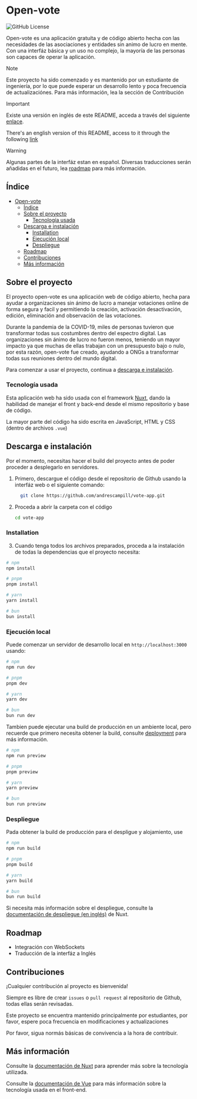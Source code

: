 
# Open-vote

![GitHub License](https://img.shields.io/github/license/andrescampill/vote-app)


Open-vote es una aplicación gratuíta y de código abierto hecha con las necesidades de las asociaciones y entidades sin animo de lucro en mente. Con una interfáz básica y un uso no complejo, la mayoría de las personas son capaces de operar la aplicación.

> [!NOTE]
> Este proyecto ha sido comenzado y es mantenido por un estudiante de ingeniería, por lo que puede esperar un desarrollo lento y poca frecuencia de actualizaciónes. Para más información, lea la sección de Contribución

> [!IMPORTANT]
> Existe una versión en inglés de este README, acceda a través del siguiente [enlace](README_EN.md).
>
> There's an english version of this README, access to it through the following [link](README_EN.md)

> [!WARNING]
> Algunas partes de la interfáz estan en español. Diversas traducciones serán añadidas en el futuro, lea [roadmap](#roadmap) para más información.

## Índice


- [Open-vote](#open-vote)
  - [Índice](#índice)
  - [Sobre el proyecto](#sobre-el-proyecto)
    - [Tecnología usada](#tecnología-usada)
  - [Descarga e instalación](#descarga-e-instalación)
    - [Installation](#installation)
    - [Ejecución local](#ejecución-local)
    - [Despliegue](#despliegue)
  - [Roadmap](#roadmap)
  - [Contribuciones](#contribuciones)
  - [Más información](#más-información)

## Sobre el proyecto

El proyecto open-vote es una aplicación web de código abierto, hecha para ayudar a organizaciones sin ánimo de lucro a manejar votaciones online de forma segura y facil y permitiendo la creación, activación desactivación, edición, eliminación and observación de las votaciones.

Durante la pandemia de la COVID-19, miles de personas tuvieron que transformar todas sus costumbres dentro del espectro digital. Las organizaciones sin ánimo de lucro no fueron menos, teniendo un mayor impacto ya que muchas de ellas trabajan con un presupuesto bajo o nulo, por esta razón, open-vote fue creado, ayudando a ONGs a transformar todas sus reuniones dentro del mundo digital.

Para comenzar a usar el proyecto, continua a [descarga e instalación](#downloading-and-installing).



### Tecnología usada

Esta aplicación web ha sido usada con el framework [Nuxt](https://nuxtjs.org), dando la habilidad de manejar el front y back-end desde el mismo repositorio y base de código.

La mayor parte del código ha sido escrita en JavaScript, HTML y CSS (dentro de archivos `.vue`)


## Descarga e instalación

Por el momento, necesitas hacer el build del proyecto antes de poder proceder a desplegarlo en servidores.

1. Primero, descargue el código desde el repositorio de Github usando la interfáz web o el siguiente comando:

    ```bash
      git clone https://github.com/andrescampill/vote-app.git
    ```

2. Proceda a abrir la carpeta con el código
   ```bash
   cd vote-app
   ```

### Installation

3. Cuando tenga todos los archivos preparados, proceda a la instalación de todas la dependencias que el proyecto necesita:

```bash
# npm
npm install

# pnpm
pnpm install

# yarn
yarn install

# bun
bun install
```
    
### Ejecución local

Puede comenzar un servidor de desarrollo local en `http://localhost:3000` usando: 
```bash
# npm
npm run dev

# pnpm
pnpm dev

# yarn
yarn dev

# bun
bun run dev
```

Tambien puede ejecutar una build de producción en un ambiente local, pero recuerde que primero necesita obtener la build, consulte [deployment](#deployment) para más información.

```bash
# npm
npm run preview

# pnpm
pnpm preview

# yarn
yarn preview

# bun
bun run preview
```


### Despliegue

Pada obtener la build de producción para el despligue y alojamiento, use

```bash
# npm
npm run build

# pnpm
pnpm build

# yarn
yarn build

# bun
bun run build
```

Si necesita más información sobre el despliegue, consulte la [documentación de despliegue (en inglés)](https://nuxt.com/docs/getting-started/deployment) de Nuxt.


## Roadmap

- Integración con WebSockets
- Traducción de la interfáz a Inglés

## Contribuciones

¡Cualquier contribución al proyecto es bienvenida!

Siempre es libre de crear `issues` o `pull request` al repositorio de Github, todas ellas serán revisadas.

Este proyecto se encuentra mantenido principalmente por estudiantes, por favor, espere poca frecuencia en modificaciones y actualizaciones

Por favor, sigua normás básicas de convivencia a la hora de contribuir.


## Más información
Consulte la [documentación de Nuxt](https://nuxt.com/docs/getting-started/introduction) para aprender más sobre la tecnología utilizada.

Consulte la [documentación de Vue](https://vuejs.org/guide/introduction.html) para más información sobre la tecnología usada en el front-end. 